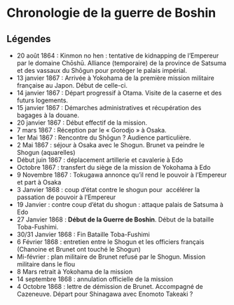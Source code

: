 # Chronologie de la guerre de Boshin

## Légendes

- 20 août 1864 : Kinmon no hen : tentative de kidnapping de l’Empereur par le domaine Chōshū.
Alliance (temporaire) de la province de Satsuma et des vassaux du Shōgun pour protéger le palais impérial.
- 13 janvier 1867 : Arrivée à Yokohama de la première mission militaire française au Japon. Début de celle-ci.
- 14 janvier 1867 : Départ progressif à Otama. Visite de la caserne et des futurs logements.
- 15 janvier 1867 : Démarches administratives et récupération des bagages à la douane.
- 20 janvier 1867 : Début effectif de la mission.
- 7 mars 1867 : Réception par le « Gorodjo » à Osaka.
- 1er Mai 1867 : Rencontre du Shōgun ? Audience particulière.
- 2 Mai 1867 : séjour à Osaka avec le Shogun. Brunet va peindre le Shogun (aquarelles)
- Début juin 1867 : déplacement artillerie et cavalerie à Edo
- Octobre 1867 : transfert du siège de la mission de Yokohama à Edo
- 9 Novembre 1867 : Tokugawa annonce qu’il rend le pouvoir à l’Empereur et part à Osaka
- 3 Janvier 1868 : coup d’état contre le shogun pour  accélérer la passation de pouvoir à l’Empereur
- 19 Janvier : contre coup d’état du shogun : attaque palais de Satsuma à Edo
- 27 Janvier 1868 : **Début de la Guerre de Boshin**. Début de la bataille Toba-Fushimi.
- 30/31 Janvier 1868 : Fin Bataille Toba-Fushimi
- 6 Février 1868 : entretien entre le Shogun et les officiers français (Chanoine et Brunet ont touché le Shogun)
- Mi-février : plan militaire de Brunet refusé par le Shogun. Mission militaire dans le flou
- 8 Mars retrait à Yokohama de la mission
- 14 septembre 1868 : annulation officielle de la mission
- 4 Octobre 1868 : lettre de démission de Brunet. Accompagné de Cazeneuve. Départ pour Shinagawa avec Enomoto Takeaki ?
